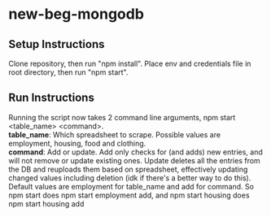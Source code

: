 # new-beg-mongodb
## Setup Instructions
Clone repository, then run "npm install". Place env and credentials file in root directory, then run "npm start".
## Run Instructions
Running the script now takes 2 command line arguments, npm start \<table_name\> \<command\>.  
**table_name**: Which spreadsheet to scrape. Possible values are employment, housing, food and clothing.  
**command**: Add or update. Add only checks for (and adds) new entries, and will not remove or update existing ones. Update deletes all the entries from the DB and reuploads them based on spreadsheet, effectively updating changed values including deletion (idk if there's a better way to do this).  
Default values are employment for table_name and add for command. So npm start does npm start employment add, and npm start housing does npm start housing add
